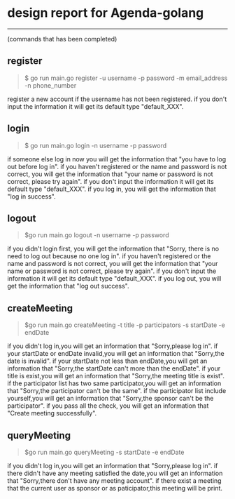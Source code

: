# design report for Agenda-golang
----
(commands that has been completed)
## **register**
>$ go run main.go register -u username -p password -m email_address -n phone_number

register a new account if the username has not been registered. if you don't input the information it will get its default type "default_XXX".

## **login**
>$ go run main.go login -n username -p password

if someone else log in now you will get the information that "you have to log out before log in".
if you haven't registered or the name and password is not correct, you will get the information that "your name or password is not correct, please try again".
if you don't input the information it will get its default type "default_XXX".
if you log in, you will get the information that "log in success".

## **logout**
>$go run main.go logout -n username -p password

if you didn't login first, you will get the information that "Sorry, there is no need to log out because no one log in".
if you haven't registered or the name and password is not correct, you will get the information that "your name or password is not correct, please try again".
if you don't input the information it will get its default type "default_XXX".
if you log out, you will get the information that "log out success".

## **createMeeting**
>$go run main.go createMeeting -t title -p participators -s startDate -e endDate

if you didn't log in,you will get an information that "Sorry,please log in".
if your startDate or endDate invalid,you will get an information that "Sorry,the date is invalid".
if your startDate not less than endDate,you will get an information that "Sorry,the startDate can't more than the endDate".
if your title is exist,you will get an information that "Sorry,the meeting title is exist".
if the participator list has two same participator,you will get an information that "Sorry,the participator can't be the same".
if the participator list include yourself,you will get an information that "Sorry,the sponsor can't be the participator".
if you pass all the check, you will get an information that "Create meeting successfully".

## **queryMeeting**
>$go run main.go queryMeeting -s startDate -e endDate

if you didn't log in,you will get an information that "Sorry,please log in".
if there didn't have any meeting satisfied the date,you will get an information that "Sorry,there don't have any meeting account".
if there exist a meeting that the current user as sponsor or as paticipator,this meeting will be print.
